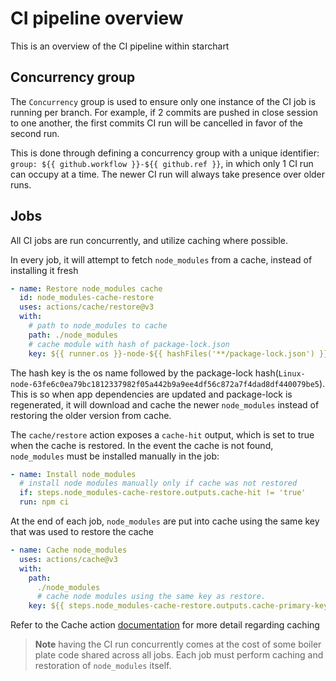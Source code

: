# CI pipeline overview

This is an overview of the CI pipeline within starchart

## Concurrency group

The `Concurrency` group is used to ensure only one instance of the CI job is running per branch. For example, if 2 commits are pushed in close session to one another, the first commits CI run will be cancelled in favor of the second run.

This is done through defining a concurrency group with a unique identifier: `group: ${{ github.workflow }}-${{ github.ref }}`, in which only 1 CI run can occupy at a time. The newer CI run will always take presence over older runs.

## Jobs

All CI jobs are run concurrently, and utilize caching where possible.

In every job, it will attempt to fetch `node_modules` from a cache, instead of installing it fresh

```yaml
- name: Restore node_modules cache
  id: node_modules-cache-restore
  uses: actions/cache/restore@v3
  with:
    # path to node_modules to cache
    path: ./node_modules
    # cache module with hash of package-lock.json
    key: ${{ runner.os }}-node-${{ hashFiles('**/package-lock.json') }}
```

The hash key is the os name followed by the package-lock hash(`Linux-node-63fe6c0ea79bc1812337982f05a442b9a9ee4df56c872a7f4dad8df440079be5`). This is so when app dependencies are updated and package-lock is regenerated, it will download and cache the newer `node_modules` instead of restoring the older version from cache.

The `cache/restore` action exposes a `cache-hit` output, which is set to true when the cache is restored. In the event the cache is not found, `node_modules` must be installed manually in the job:

```yaml
- name: Install node_modules
  # install node modules manually only if cache was not restored
  if: steps.node_modules-cache-restore.outputs.cache-hit != 'true'
  run: npm ci
```

At the end of each job, `node_modules` are put into cache using the same key that was used to restore the cache

```yaml
- name: Cache node_modules
  uses: actions/cache@v3
  with:
    path:
      ./node_modules
      # cache node modules using the same key as restore.
    key: ${{ steps.node_modules-cache-restore.outputs.cache-primary-key }}
```

Refer to the Cache action [documentation](https://github.com/marketplace/actions/cache) for more detail regarding caching

> **Note** having the CI run concurrently comes at the cost of some boiler plate code shared across all jobs. Each job must perform caching and restoration of `node_modules` itself.
